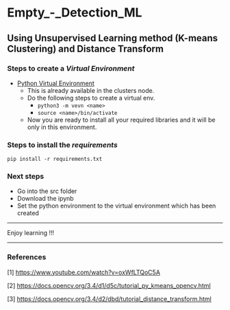 # Empty_-_Detection_ML
Using Unsupervised Learning method (K-means Clustering) and Distance Transform
---

### Steps to create a _Virtual Environment_
- [Python Virtual Environment](https://docs.python.org/3/library/venv.html)
    - This is already available in the clusters node.
    - Do the following steps to create a virtual env.
        - `python3 -m vevn <name>`
        - `source <name>/bin/activate`
    - Now you are ready to install all your required libraries and it will be only in this environment.

### Steps to install the _requirements_
    pip install -r requirements.txt

### Next steps

- Go into the src folder
- Download the ipynb
- Set the python environment to the virtual environment which has been created

---

Enjoy learning !!!

---

### References

[1] https://www.youtube.com/watch?v=oxWfLTQoC5A

[2] https://docs.opencv.org/3.4/d1/d5c/tutorial_py_kmeans_opencv.html

[3] https://docs.opencv.org/3.4/d2/dbd/tutorial_distance_transform.html